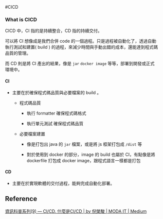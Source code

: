 #CICD 

### What is CICD

CICD 中，CI 指的是持續整合，CD 指的持續交付。

可以將 CI 想像成是我們合併 code 的一個過程。只是過程被自動化了，透過自動執行測試和建置( build ) 的過程，來減少時間與手動出錯的成本，還能達到程式碼品質的管理。

而 CD 則是將 CI 產出的結果，像是 `jar` `docker image` 等等，部署到開發或正式環境中。 

#### CI
- 主要在於確保程式碼品質與必要檔案的 build 。

	- 程式碼品質
	
		- 執行 formatter 確保程式碼格式
		
		- 執行單元測試 確保程式碼品質
		
	- 必要檔案建置
	
		- 像是打包出 java 的 `jar` 檔案，或是將 js 框架打包成 `/dist` 等 
		
		- 對於使用到 docker 的部分，image 的 build 也屬於 CI，有點像是將 dockerfile 打包成 docker image，跟程式語言一樣都是打包

#### CD
- 主要在於實現軟體的交付過程，能夠完成自動化部署。

## Reference

[資訊科普系列(9) — CI/CD. 什麼是CI/CD | by 倪榮駿 | MODA IT | Medium](https://medium.com/moda-it/ci-cd-5e575538ae7d)

